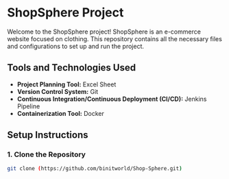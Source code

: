 # ShopSphere Project

Welcome to the ShopSphere project! ShopSphere is an e-commerce website focused on clothing. This repository contains all the necessary files and configurations to set up and run the project.

## Tools and Technologies Used

- **Project Planning Tool:** Excel Sheet
- **Version Control System:** Git
- **Continuous Integration/Continuous Deployment (CI/CD):** Jenkins Pipeline
- **Containerization Tool:** Docker

## Setup Instructions

### 1. Clone the Repository

```bash
git clone (https://github.com/binitworld/Shop-Sphere.git)
